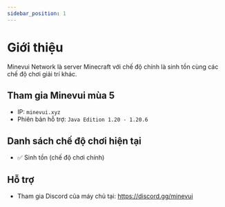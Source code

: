 ```yaml
---
sidebar_position: 1
---
```


# Giới thiệu
Minevui Network là server Minecraft với chế độ chính là sinh tồn cùng các chế độ chơi giải trí khác.

## Tham gia Minevui mùa 5
- IP: `minevui.xyz`
- Phiên bản hỗ trợ: `Java Edition 1.20 - 1.20.6`

## Danh sách chế độ chơi hiện tại
- :white_check_mark: Sinh tồn (chế độ chơi chính)

## Hỗ trợ
- Tham gia Discord của máy chủ tại: https://discord.gg/minevui